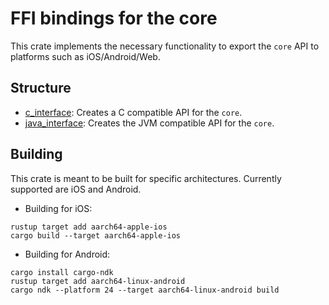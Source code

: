 # FFI bindings for the core

This crate implements the necessary functionality to export the `core` API to platforms such as iOS/Android/Web.

## Structure

- [c_interface](src/c_interface): Creates a C compatible API for the `core`.
- [java_interface](src/java_interface): Creates the JVM compatible API for the `core`.

## Building

This crate is meant to be built for specific architectures. Currently supported are iOS and Android.

- Building for iOS:
```shell
rustup target add aarch64-apple-ios
cargo build --target aarch64-apple-ios
```

- Building for Android:
```shell
cargo install cargo-ndk
rustup target add aarch64-linux-android
cargo ndk --platform 24 --target aarch64-linux-android build
```
